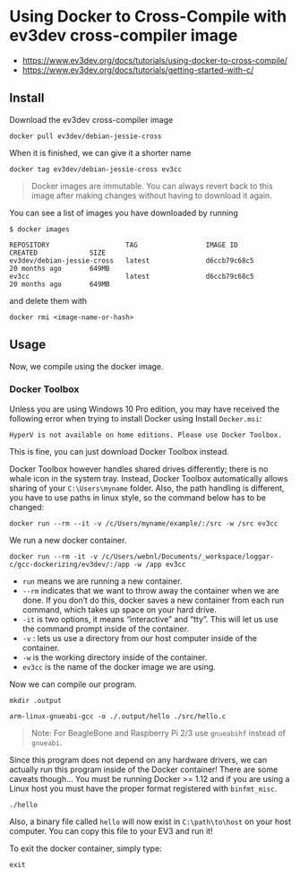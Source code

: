 # Using Docker to Cross-Compile with ev3dev cross-compiler image

* https://www.ev3dev.org/docs/tutorials/using-docker-to-cross-compile/
* https://www.ev3dev.org/docs/tutorials/getting-started-with-c/

## Install

Download the ev3dev cross-compiler image

```
docker pull ev3dev/debian-jessie-cross
```

When it is finished, we can give it a shorter name

```
docker tag ev3dev/debian-jessie-cross ev3cc
```

>  Docker images are immutable. You can always revert back to this image after making changes without having to download it again.

You can see a list of images you have downloaded by running

```
$ docker images

REPOSITORY                   TAG                 IMAGE ID            CREATED             SIZE
ev3dev/debian-jessie-cross   latest              d6ccb79c68c5        20 months ago       649MB
ev3cc                        latest              d6ccb79c68c5        20 months ago       649MB
```

and delete them with

```
docker rmi <image-name-or-hash>
```

## Usage

Now, we compile using the docker image.

### Docker Toolbox
Unless you are using Windows 10 Pro edition, you may have received the following error when trying to install Docker using Install `Docker.msi`:

```
HyperV is not available on home editions. Please use Docker Toolbox.
```

This is fine, you can just download Docker Toolbox instead.

Docker Toolbox however handles shared drives differently; there is no whale icon in the system tray. Instead, Docker Toolbox automatically allows sharing of your `C:\Users\myname` folder. Also, the path handling is different, you have to use paths in linux style, so the command below has to be changed:

```
docker run --rm --it -v /c/Users/myname/example/:/src -w /src ev3cc
```

We run a new docker container.

```
docker run --rm -it -v /c/Users/webnl/Documents/_workspace/loggar-c/gcc-dockerizing/ev3dev/:/app -w /app ev3cc
```

* `run` means we are running a new container.
* `--rm` indicates that we want to throw away the container when we are done. If you don’t do this, docker saves a new container from each run command, which takes up space on your hard drive.
* `-it` is two options, it means “interactive” and “tty”. This will let us use the command prompt inside of the container.
* `-v` <host-path>:<container-path> lets us use a directory from our host computer inside of the container.
* `-w` <container-path> is the working directory inside of the container.
* `ev3cc` is the name of the docker image we are using.

Now we can compile our program.

```
mkdir .output
```

```
arm-linux-gnueabi-gcc -o ./.output/hello ./src/hello.c
```

> Note: For BeagleBone and Raspberry Pi 2/3 use `gnueabihf` instead of `gnueabi`.

Since this program does not depend on any hardware drivers, we can actually run this program inside of the Docker container! There are some caveats though… You must be running Docker >= 1.12 and if you are using a Linux host you must have the proper format registered with `binfmt_misc`.

```
./hello
```

Also, a binary file called `hello` will now exist in `C:\path\to\host` on your host computer. You can copy this file to your EV3 and run it!

To exit the docker container, simply type:

```
exit
```

